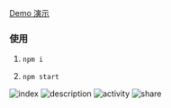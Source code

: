 [Demo 演示](https://zweizhao.github.io/GreetingCard/)

### 使用
1. `npm i`

2. `npm start`

![index](https://www.jianguoyun.com/c/tblv2/CJ3cGRIg7gCn8RIRIq8YP4-0FbUZJKsp0cSmwFp7ic0gJPtDUuc/D8JDVfb2TiA/l)
![description](https://www.jianguoyun.com/c/tblv2/CJ3cGRIgY3-pgY7n31apra-yDfHq1RKR3xMX-b7qAE10u9mFROM/5rkAf9Vinn8/l)
![activity](https://www.jianguoyun.com/c/tblv2/COLcGRIgBDGuT5IlgvNT-_qHC3mYKl0Lqy5BGk8PovbZaHsfxeo/PtlhLnpvQfQ/l)
![share](https://www.jianguoyun.com/c/tblv2/COLcGRIg8yG0M1FXaldmvbVL-9HEHwmMBkhfM0pybN6-0J5ijbI/DnXIhvP6fcM/l)